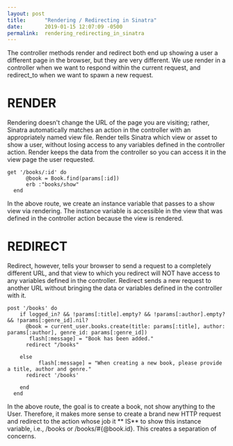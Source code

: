 ```yaml
---
layout: post
title:      "Rendering / Redirecting in Sinatra"
date:       2019-01-15 12:07:09 -0500
permalink:  rendering_redirecting_in_sinatra
---
```


The controller methods render and redirect both end up showing a user a different page in the browser, but they are very different. We use render in a controller when we want to respond within the current request, and redirect_to when we want to spawn a new request.

# RENDER

Rendering doesn't change the URL of the page you are visiting; rather, Sinatra automatically matches an action in the controller with an appropriately named view file. Render tells Sinatra which view or asset to show a user, without losing access to any variables defined in the controller action. Render keeps the data from the controller so you can access it in the view page the user requested. 

```
get '/books/:id' do
      @book = Book.find(params[:id])
      erb :"books/show"
  end
```
In the above route, we create an instance variable that passes to a show view via rendering. The instance variable is accessible in the view that was defined in the controller action because the view is rendered.

# REDIRECT

Redirect, however, tells your browser to send a request to a completely different URL, and that view to which you redirect will NOT have access to any variables defined in the controller. Redirect sends a new request to another URL without bringing the data or variables defined in the controller with it. 

```
post '/books' do
    if logged_in? && !params[:title].empty? && !params[:author].empty? && !params[:genre_id].nil?
      @book = current_user.books.create(title: params[:title], author: params[:author], genre_id: params[:genre_id])
       flash[:message] = "Book has been added."
      redirect "/books"
     
    else
          flash[:message] = "When creating a new book, please provide a title, author and genre."
      redirect '/books'
  
    end
  end

```

In the above route, the goal is to create a book, not show anything to the User. Therefore, it makes more sense to create a brand new HTTP request and redirect to the action whose job it ** IS** to show this instance variable, i.e., /books or /books/#{@book.id}. This creates a separation of concerns. 




